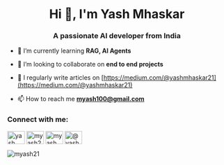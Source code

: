 <h1 align="center">Hi 👋, I'm Yash Mhaskar</h1>
<h3 align="center">A passionate AI developer from India</h3>

- 🌱 I’m currently learning **RAG, AI Agents**

- 👯 I’m looking to collaborate on **end to end projects**

- 📝 I regularly write articles on [https://medium.com/@yashmhaskar21](https://medium.com/@yashmhaskar21)

- 📫 How to reach me **myash100@gmail.com**

<h3 align="left">Connect with me:</h3>
<p align="left">
<a href="https://linkedin.com/in/yash mhaskar" target="blank"><img align="center" src="https://raw.githubusercontent.com/rahuldkjain/github-profile-readme-generator/master/src/images/icons/Social/linked-in-alt.svg" alt="yash mhaskar" height="30" width="40" /></a>
<a href="https://kaggle.com/myash21" target="blank"><img align="center" src="https://raw.githubusercontent.com/rahuldkjain/github-profile-readme-generator/master/src/images/icons/Social/kaggle.svg" alt="myash21" height="30" width="40" /></a>
<a href="https://instagram.com/myash_21" target="blank"><img align="center" src="https://raw.githubusercontent.com/rahuldkjain/github-profile-readme-generator/master/src/images/icons/Social/instagram.svg" alt="myash_21" height="30" width="40" /></a>
<a href="https://medium.com/@yashmhaskar21" target="blank"><img align="center" src="https://raw.githubusercontent.com/rahuldkjain/github-profile-readme-generator/master/src/images/icons/Social/medium.svg" alt="@yashmhaskar21" height="30" width="40" /></a>
</p>

<p><img align="center" src="https://github-readme-streak-stats.herokuapp.com/?user=myash21&" alt="myash21"/></p>
